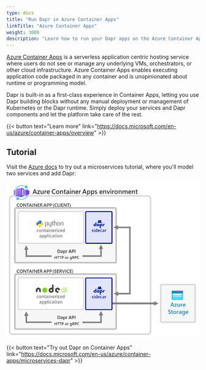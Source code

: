 ```yaml
---
type: docs
title: "Run Dapr in Azure Container Apps"
linkTitle: "Azure Container Apps"
weight: 3000
description: "Learn how to run your Dapr apps on the Azure Container Apps serverless runtime"
---
```


[Azure Container Apps](https://docs.microsoft.com/en-us/azure/container-apps/overview) is a serverless application centric hosting service where users do not see or manage any underlying VMs, orchestrators, or other cloud infrastructure. Azure Container Apps enables executing application code packaged in any container and is unopinionated about runtime or programming model.

Dapr is built-in as a first-class experience in Container Apps, letting you use Dapr building blocks without any manual deployment or management of Kubernetes or the Dapr runtime. Simply deploy your services and Dapr components and let the platform take care of the rest.

{{< button text="Learn more" link="https://docs.microsoft.com/en-us/azure/container-apps/overview" >}}

## Tutorial

Visit the [Azure docs](https://docs.microsoft.com/en-us/azure/container-apps/microservices-dapr) to try out a microservices tutorial, where you'll model two services and add Dapr:

<img src="azure-container-apps-microservices-dapr.png" alt="Diagram of a Container Apps environment with two Dapr services" style="width:600px" >

{{< button text="Try out Dapr on Container Apps" link="https://docs.microsoft.com/en-us/azure/container-apps/microservices-dapr" >}}
